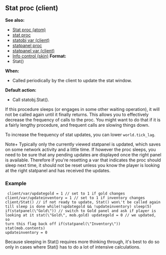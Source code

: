 ## Stat proc (client)
**See also:**
+   [Stat proc (atom)](/ref/atom/proc/Stat.md) 
+   [stat proc](/ref/proc/stat.md) 
+   [statobj var (client)](/ref/client/var/statobj.md) 
+   [statpanel proc](/ref/proc/statpanel.md) 
+   [statpanel var (client)](/ref/client/var/statpanel.md) 
+   [Info control (skin)](/ref/%7Bskin%7D/control/info.md) <!-- -->
**Format:**
+   Stat()
<!-- -->
**When:**
+   Called periodically by the client to update the stat window.
<!-- -->
**Default action:**
+   Call statobj.Stat().


If this procedure sleeps (or engages in some other waiting
operation), it will not be called again until it finally returns. This
allows you to effectively decrease the frequency of calls to the proc.
You might want to do that if it is a fairly lengthy procedure, and
frequent calls are slowing things down. 

To increase the
frequency of stat updates, you can lower `world.tick_lag`.


Note+ Typically only the currently viewed statpanel is updated,
which saves on some network activity and a little time. If however the
proc sleeps, you need to be sure that any pending updates are displayed
once the right panel is available. Therefore if you\'re resetting a var
that indicates the proc should sleep next time, it should not be reset
unless you know the player is looking at the right statpanel and has
received the updates.
### Example

```
 client/var/updategold = 1 // set to 1 if gold changes
client/var/updateinventory = 1 // set to 1 if inventory changes
client/Stat() // if not ready to update, Stat() won\'t be called again
till sleep is done while(!updategold && !updateinventory) sleep(5)
if(statpanel(\"Gold\")) // switch to Gold panel and ask if player is
looking at it stat(\"Gold\", mob.gold) updategold = 0 // we updated, so
turn this flag back off if(statpanel(\"Inventory\")) stat(mob.contents)
updateinventory = 0 
```
 

Because sleeping in Stat()
requires more thinking through, it\'s best to do so only in cases where
Stat() has to do a lot of intensive calculations.